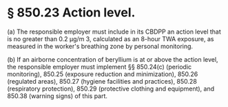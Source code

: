 # § 850.23   Action level.

(a) The responsible employer must include in its CBDPP an action level that is no greater than 0.2 µg/m
3, calculated as an 8-hour TWA exposure, as measured in the worker's breathing zone by personal monitoring.


(b) If an airborne concentration of beryllium is at or above the action level, the responsible employer must implement §§ 850.24(c) (periodic monitoring), 850.25 (exposure reduction and minimization), 850.26 (regulated areas), 850.27 (hygiene facilities and practices), 850.28 (respiratory protection), 850.29 (protective clothing and equipment), and 850.38 (warning signs) of this part.





